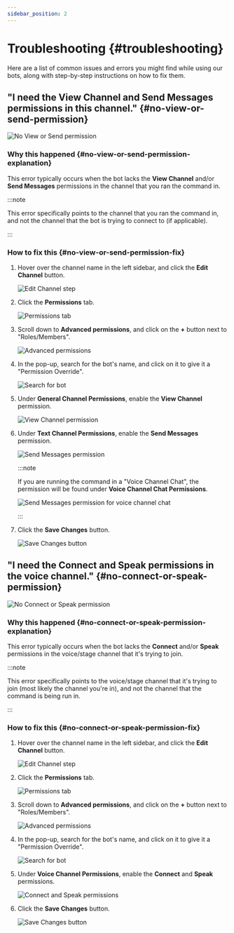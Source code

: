 ```yaml
---
sidebar_position: 2
---
```


# Troubleshooting {#troubleshooting}

Here are a list of common issues and errors you might find while using our bots, along with step-by-step instructions on how to fix them.

## "I need the **View Channel** and **Send Messages** permissions in this channel." {#no-view-or-send-permission}

![No View or Send permission](./img/no_view_or_send_permission.png)

### Why this happened {#no-view-or-send-permission-explanation}

This error typically occurs when the bot lacks the **View Channel** and/or **Send Messages** permissions in the channel that you ran the command in.

:::note

This error specifically points to the channel that you ran the command in, and not the channel that the bot is trying to connect to (if applicable).

:::

### How to fix this {#no-view-or-send-permission-fix}

1. Hover over the channel name in the left sidebar, and click the **Edit Channel** button.

    ![Edit Channel step](./img/edit_channel.png)

2. Click the **Permissions** tab.

    ![Permissions tab](./img/permissions.png)

3. Scroll down to **Advanced permissions**, and click on the **+** button next to "Roles/Members".

    ![Advanced permissions](./img/advanced_permissions.png)

4. In the pop-up, search for the bot's name, and click on it to give it a "Permission Override".

    ![Search for bot](./img/search.png)

5. Under **General Channel Permissions**, enable the **View Channel** permission.

    ![View Channel permission](./img/view_channel.png)

6. Under **Text Channel Permissions**, enable the **Send Messages** permission.

    ![Send Messages permission](./img/send_messages_text.png)

    :::note

    If you are running the command in a "Voice Channel Chat", the permission will be found under **Voice Channel Chat Permissions**.

    ![Send Messages permission for voice channel chat](./img/send_messages_voice.png)

    :::

7. Click the **Save Changes** button.

    ![Save Changes button](./img/save_changes.png)

## "I need the **Connect** and **Speak** permissions in the voice channel." {#no-connect-or-speak-permission}

![No Connect or Speak permission](./img/no_connect_or_speak_permission.png)

### Why this happened {#no-connect-or-speak-permission-explanation}

This error typically occurs when the bot lacks the **Connect** and/or **Speak** permissions in the voice/stage channel that it's trying to join.

:::note

This error specifically points to the voice/stage channel that it's trying to join (most likely the channel you're in), and not the channel that the command is being run in.

:::

### How to fix this {#no-connect-or-speak-permission-fix}

1. Hover over the channel name in the left sidebar, and click the **Edit Channel** button.

    ![Edit Channel step](./img/edit_channel.png)

2. Click the **Permissions** tab.

    ![Permissions tab](./img/permissions.png)

3. Scroll down to **Advanced permissions**, and click on the **+** button next to "Roles/Members".

    ![Advanced permissions](./img/advanced_permissions.png)

4. In the pop-up, search for the bot's name, and click on it to give it a "Permission Override".

    ![Search for bot](./img/search.png)

5. Under **Voice Channel Permissions**, enable the **Connect** and **Speak** permissions.

    ![Connect and Speak permissions](./img/connect_and_speak.png)

6. Click the **Save Changes** button.

    ![Save Changes button](./img/save_changes.png)
